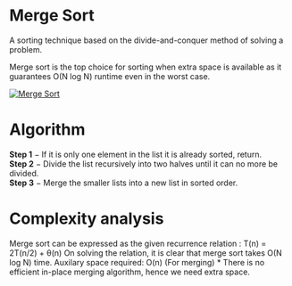 

# Merge Sort

A sorting technique based on the divide-and-conquer method of solving a problem.

Merge sort is the top choice for sorting when extra space is available as it guarantees O(N log N) runtime even in the worst case.

  

[![Merge Sort](https://upload.wikimedia.org/wikipedia/commons/e/e6/Merge_sort_algorithm_diagram.svg?download)](https://en.wikipedia.org/wiki/Merge_sort)

# Algorithm
**Step 1** − If it is only one element in the list it is already sorted, return. <br>
**Step 2** − Divide the list recursively into two halves until it can no more be divided. <br>
**Step 3** − Merge the smaller lists into a new list in sorted order.

# Complexity analysis
Merge sort can be expressed as the given recurrence relation : T(n) = 2T(n/2) + θ(n)
On solving the relation, it is clear that merge sort takes O(N log N) time.
Auxilary space required: O(n) (For merging)
\* There is no efficient in-place merging algorithm, hence we need extra space.

